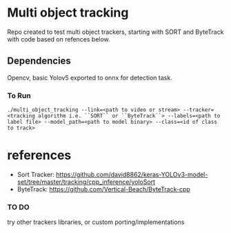 # Multi object tracking

Repo created to test multi object trackers, starting with SORT and ByteTrack with code based on refences below.

## Dependencies
Opencv, basic Yolov5 exported to onnx for detection task.

### To Run
```
./multi_object_tracking --link=<path to video or stream> --tracker=<tracking algorithm i.e. ``SORT`` or ``ByteTrack``> --labels=<path to label file> --model_path=<path to model binary> --class=<id of class to track>
```

# references
* Sort Tracker: https://github.com/david8862/keras-YOLOv3-model-set/tree/master/tracking/cpp_inference/yoloSort
* ByteTrack: https://github.com/Vertical-Beach/ByteTrack-cpp

### TO DO
 try other trackers libraries, or custom porting/implementations 